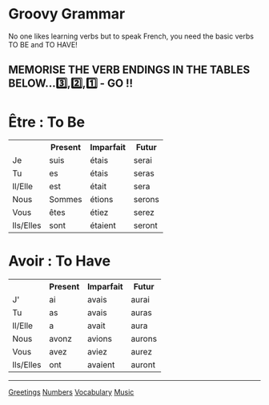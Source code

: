 <h1> Groovy Grammar </h1>

<p> No one likes learning verbs but to speak French, you need the basic verbs TO BE and TO HAVE! </p>

<h2> MEMORISE THE VERB ENDINGS IN THE TABLES BELOW...3️⃣,2️⃣,1️⃣ - GO ‼ </h2>


<h1> Être : To Be </h1> 

<table> 
 <tr><th> </th><th> Present </th><th> Imparfait </th><th> Futur </th></tr>
 <tr><td> Je </td><td> suis </td><td> étais </td><td> serai </td></tr> 
 <tr><td> Tu </td><td> es </td><td> étais </td><td> seras </td></tr> 
 <tr><td> Il/Elle </td><td> est </td><td> était </td><td> sera </td></tr> 
 <tr><td> Nous </td><td> Sommes </td><td> étions </td><td> serons </td></tr> 
 <tr><td> Vous </td><td> êtes </td><td> étiez </td><td> serez </td></tr> 
 <tr><td> Ils/Elles </td><td> sont </td><td> étaient </td><td> seront</td></tr> 
</table> 


<h1> Avoir : To Have </h1>


<table> 
 <tr><th> </th><th> Present </th><th> Imparfait </th><th> Futur </th></tr>
 <tr><td> J' </td><td> ai </td><td> avais </td><td> aurai </td></tr> 
 <tr><td> Tu </td><td> as </td><td> avais </td><td> auras </td></tr> 
 <tr><td> Il/Elle </td><td> a </td><td> avait </td><td> aura </td></tr> 
 <tr><td> Nous </td><td> avonz </td><td> avions </td><td> aurons </td></tr> 
 <tr><td> Vous </td><td> avez </td><td> aviez </td><td> aurez </td></tr> 
 <tr><td> Ils/Elles </td><td> ont </td><td> avaient </td><td> auront </td></tr> 
</table> 


 









<hr>

<a href="page2.html">Greetings</a>
<a href="page3.html">Numbers</a>
<a href="page5.html">Vocabulary</a>
<a href="page6.html">Music</a>
